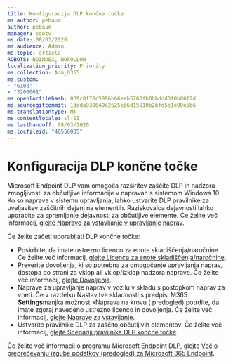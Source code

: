 ```yaml
---
title: Konfiguracija DLP končne točke
ms.author: pebaum
author: pebaum
manager: scotv
ms.date: 08/03/2020
ms.audience: Admin
ms.topic: article
ROBOTS: NOINDEX, NOFOLLOW
localization_priority: Priority
ms.collection: Adm_O365
ms.custom:
- "6108"
- "3200001"
ms.openlocfilehash: 039c8f78c5896b66eab5763fb0bbddd3f0b06f2d
ms.sourcegitcommit: 1dada930649a2625eb6d15910b2bfd5e1e00e5b6
ms.translationtype: MT
ms.contentlocale: sl-SI
ms.lasthandoff: 08/03/2020
ms.locfileid: "46556035"
---
```

# <a name="configure-endpoint-dlp"></a>Konfiguracija DLP končne točke

Microsoft Endpoint DLP vam omogoča razširitev zaščite DLP in nadzora zmogljivosti za občutljive informacije v napravah s sistemom Windows 10. Ko so naprave v sistemu upravljanja, lahko ustvarite DLP pravilnike za uveljavitev zaščitnih dejanj na elementih. Raziskovalca dejavnosti lahko uporabite za spremljanje dejavnosti za občutljive elemente. Če želite več informacij, [glejte Naprave za vstavljanje v upravljanje naprav](https://docs.microsoft.com/microsoft-365/compliance/endpoint-dlp-getting-started#onboarding-devices-into-device-management).  

Če želite začeti uporabljati DLP končne točke:

- Poskrbite, da imate ustrezno licenco za enote skladiščenja/naročnine. Če želite več informacij, [glejte Licenca za enote skladiščenja/naročnine](https://docs.microsoft.com/microsoft-365/compliance/endpoint-dlp-getting-started#skusubscriptions-licensing).
- Preverite dovoljenja, ki so potrebna za omogočanje upravljanja naprav, dostopa do strani za vklop ali vklop/izklop nadzora naprave. Če želite več informacij, [glejte Dovoljenja](https://docs.microsoft.com/microsoft-365/compliance/endpoint-dlp-getting-started#permissions).
- Naprave za upravljanje naprav v vozilu v skladu s postopkom naprav za vneti. Če v razdelku Nastavitve skladnosti s predpisi M365 **Settings**manjka možnost »Naprava na krovu ( predogled),potrdite, da imate zgoraj navedeno ustrezno licenco in dovoljenja. Če želite več informacij, [glejte Naprave za vstavljanje](https://docs.microsoft.com/microsoft-365/compliance/endpoint-dlp-getting-started#onboarding-devices). 
- Ustvarite pravilnike DLP za zaščito občutljivih elementov. Če želite več informacij, [glejte Scenariji pravilnika DLP končne točke](https://docs.microsoft.com/microsoft-365/compliance/endpoint-dlp-using?view=o365-worldwide#endpoint-dlp-policy-scenarios).

Če želite več informacij o programu Microsoft Endpoint DLP, glejte [Več o preprečevanju izgube podatkov (predogled) za Microsoft 365 Endpoint](https://docs.microsoft.com/microsoft-365/compliance/endpoint-dlp-learn-about).